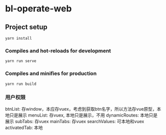 # bl-operate-web

## Project setup
```
yarn install
```

### Compiles and hot-reloads for development
```
yarn run serve
```

### Compiles and minifies for production
```
yarn run build
```

### 用户权限
btnList: 存window，本应存vuex，考虑到获取btn名字，所以方法存vue原型，本地只是展示
menuList: 存vuex, 本地只是展示，不用
dynamicRoutes: 本地只是展示
subTabs: 存vuex
mainTabs: 存vuex
searchValues: 可本地和vuex
activatedTab: 本地

